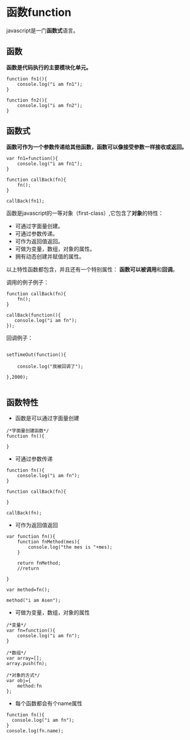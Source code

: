 # 函数function

javascript是一门**函数式**语言。

## 函数

**函数是代码执行的主要模块化单元。**
```
function fn1(){
    console.log("i am fn1");
}

function fn2(){
    console.log("i am fn2");
}
```

## 函数式

**函数可作为一个参数传递给其他函数，函数可以像接受参数一样接收或返回。**
```
var fn1=function(){
    console.log("i am fn1");
}

function callBack(fn){
    fn();
}

callBack(fn1);

```


函数是javascript的一等对象（first-class）,它包含了**对象**的特性：
- 可通过字面量创建。
- 可通过参数传递。
- 可作为返回值返回。
- 可做为变量，数组，对象的属性。
- 拥有动态创建并赋值的属性。

以上特性函数都包含，并且还有一个特别属性：
**函数可以被调用**和**回调**。

调用的例子例子：
```
function callBack(fn){
    fn();
}

callBack(function(){
   console.log("i am fn");
});

```
回调例子：
```

setTimeOut(function(){

    console.log("我被回调了");

},2000);


```

## 函数特性

- 函数是可以通过字面量创建

```
/*字面量创建函数*/
function fn(){

}
```

- 可通过参数传递

```
function fn(){
    console.log("i am fn");
}

function callBack(fn){

}

callBack(fn);

```

- 可作为返回值返回

```
var function fn(){
    function fnMethod(mes){
        console.log("the mes is "+mes);
    }

    return fnMethod;
    //return

}

var method=fn();

method("i am Asen");

```

- 可做为变量，数组，对象的属性

```
/*变量*/
var fn=function(){
    console.log("i am fn");
}

/*数组*/
var array=[];
array.push(fn);

/*对象的方式*/
var obj={
    method:fn
};

```

- 每个函数都会有个name属性

```
function fn(){
  console.log("i am fn");
}
console.log(fn.name);
```
